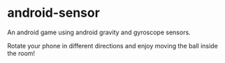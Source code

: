 # android-sensor
An android game using android gravity and gyroscope sensors.

Rotate your phone in different directions and enjoy moving the ball inside the room!

